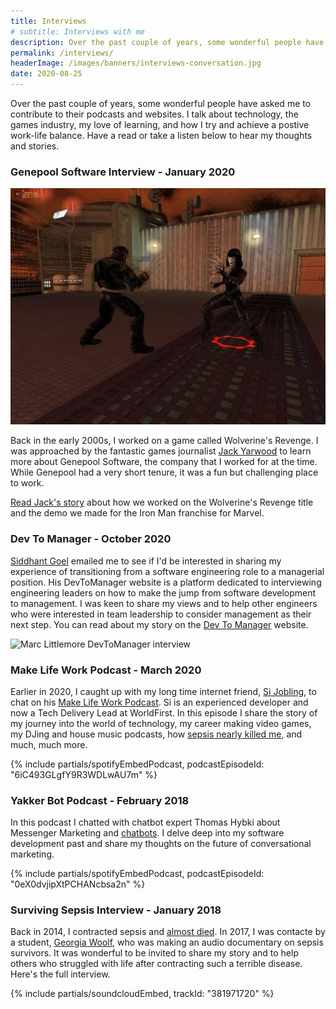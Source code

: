 ```yaml
---
title: Interviews
# subtitle: Interviews with me
description: Over the past couple of years, some wonderful people have asked me to contribute to their podcasts and websites. Enjoy a collection of interviews and discussions about technology and life.
permalink: /interviews/
headerImage: /images/banners/interviews-conversation.jpg
date: 2020-08-25
---
```


Over the past couple of years, some wonderful people have asked me to contribute to their podcasts and websites. I talk about technology, the games industry, my love of learning, and how I try and achieve a postive work-life balance. Have a read or take a listen below to hear my thoughts and stories.

### Genepool Software Interview - January 2020

![Wolverine's Revenge](/images/games/wolverines-revenge-512x384.jpg)

Back in the early 2000s, I worked on a game called Wolverine's Revenge. I was approached by the fantastic games journalist [Jack Yarwood](https://twitter.com/JackGYarwood) to learn more about Genepool Software, the company that I worked for at the time. While Genepool had a very short tenure, it was a fun but challenging place to work.

[Read Jack's story](https://www.fanbyte.com/features/from-x-men-to-iron-man-the-strange-tale-of-genepool-software/) about how we worked on the Wolverine's Revenge title and the demo we made for the Iron Man franchise for Marvel.

### Dev To Manager - October 2020

[Siddhant Goel](https://www.linkedin.com/in/siddhantgoel/) emailed me to see if I'd be interested in sharing my experience of transitioning from a software engineering role to a managerial position. His DevToManager website is a platform dedicated to interviewing engineering leaders on how to make the jump from software development to management. I was keen to share my views and to help other engineers who were interested in team leadership to consider management as their next step. You can read about my story on the [Dev To Manager](https://devtomanager.com/interviews/marc-littlemore/) website.

![Marc Littlemore DevToManager interview](/images/posts/marc-littlemore-dev-to-manager-interview.png)

### Make Life Work Podcast - March 2020

Earlier in 2020, I caught up with my long time internet friend, [Si Jobling](https://sijobling.com/), to chat on his [Make Life Work Podcast](https://sijobling.com/makelifework/). Si is an experienced developer and now a Tech Delivery Lead at WorldFirst. In this episode I share the story of my journey into the world of technology, my career making video games, my DJing and house music podcasts, how [sepsis nearly killed me](/how-i-almost-died/), and much, much more.

{% include partials/spotifyEmbedPodcast, podcastEpisodeId: "6iC493GLgfY9R3WDLwAU7m" %}

### Yakker Bot Podcast - February 2018

In this podcast I chatted with chatbot expert Thomas Hybki about Messenger Marketing and [chatbots](/bots/). I delve deep into my software development past and share my thoughts on the future of conversational marketing.

{% include partials/spotifyEmbedPodcast, podcastEpisodeId: "0eX0dvjipXtPCHANcbsa2n" %}

### Surviving Sepsis Interview - January 2018

Back in 2014, I contracted sepsis and [almost died](/how-i-almost-died/). In 2017, I was contacte by a student, [Georgia Woolf](https://twitter.com/tacklingsepsis), who was making an audio documentary on sepsis survivors. It was wonderful to be invited to share my story and to help others who struggled with life after contracting such a terrible disease. Here's the full interview.

{% include partials/soundcloudEmbed, trackId: "381971720" %}